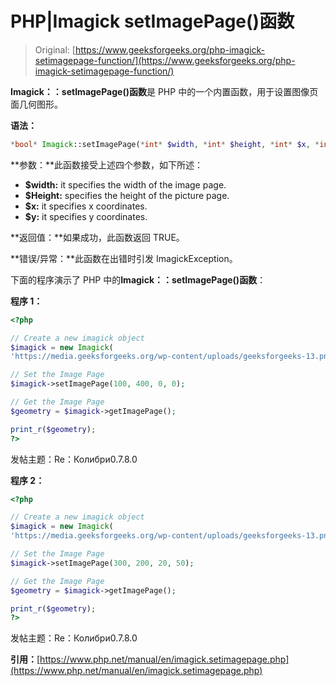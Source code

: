 # PHP|Imagick setImagePage()函数

> Original: [https://www.geeksforgeeks.org/php-imagick-setimagepage-function/](https://www.geeksforgeeks.org/php-imagick-setimagepage-function/)

**Imagick：：setImagePage()函数**是 PHP 中的一个内置函数，用于设置图像页面几何图形。

**语法：**

```php
*bool* Imagick::setImagePage(*int* $width, *int* $height, *int* $x, *int* $y )
```

**参数：**此函数接受上述四个参数，如下所述：

*   **$width:** it specifies the width of the image page.
*   **$Height:** specifies the height of the picture page.
*   **$x:** it specifies x coordinates.
*   **$y:** it specifies y coordinates.

**返回值：**如果成功，此函数返回 TRUE。

**错误/异常：**此函数在出错时引发 ImagickException。

下面的程序演示了 PHP 中的**Imagick：：setImagePage()函数**：

**程序 1：**

```php
<?php

// Create a new imagick object
$imagick = new Imagick(
'https://media.geeksforgeeks.org/wp-content/uploads/geeksforgeeks-13.png');

// Set the Image Page
$imagick->setImagePage(100, 400, 0, 0);

// Get the Image Page
$geometry = $imagick->getImagePage();

print_r($geometry);
?>
```

发帖主题：Re：Колибри0.7.8.0

**程序 2：**

```php
<?php

// Create a new imagick object
$imagick = new Imagick(
'https://media.geeksforgeeks.org/wp-content/uploads/geeksforgeeks-13.png');

// Set the Image Page
$imagick->setImagePage(300, 200, 20, 50);

// Get the Image Page
$geometry = $imagick->getImagePage();

print_r($geometry);
?>
```

发帖主题：Re：Колибри0.7.8.0

**引用：**[https://www.php.net/manual/en/imagick.setimagepage.php](https://www.php.net/manual/en/imagick.setimagepage.php)